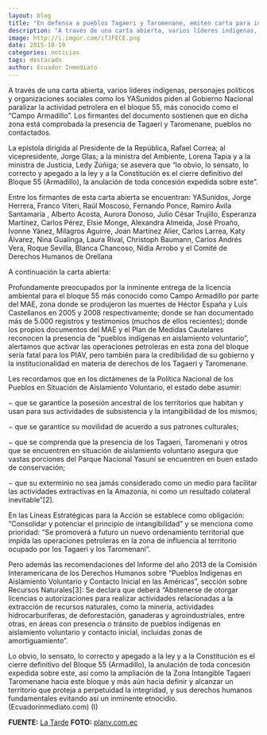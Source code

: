 ```yaml
---
layout: blog
title: "En defensa a pueblos Tagaeri y Taromenane, emiten carta para impedir explotación petrolera en bloque 55"
description: "A través de una carta abierta, varios líderes indígenas, personajes políticos y organizaciones sociales como los YASunidos piden al Gobierno Nacional paralizar la actividad petrolera en el bloque 55, más conocido como el “Campo Armadillo”. Los firmantes del documento sostienen que en dicha zona está comprobada la presencia de Tagaeri y Taromenane, pueblos no contactados."
image: http://i.imgur.com/iTJFECE.png
date: 2015-10-19
categories: noticias
tags: destacado
author: Ecuador Inmediato
---
```


A través de una carta abierta, varios líderes indígenas, personajes políticos y organizaciones sociales como los YASunidos piden al Gobierno Nacional paralizar la actividad petrolera en el bloque 55, más conocido como el “Campo Armadillo”. Los firmantes del documento sostienen que en dicha zona está comprobada la presencia de Tagaeri y Taromenane, pueblos no contactados.

La epístola dirigida al Presidente de la República, Rafael Correa; al vicepresidente, Jorge Glas; a la ministra del Ambiente, Lorena Tapia y a la ministra de Justicia, Ledy Zúñiga; se asevera que “lo obvio, lo sensato, lo correcto y apegado a la ley y a la Constitución es el  cierre definitivo del Bloque 55 (Armadillo), la anulación de toda concesión expedida sobre este”.

Entre los firmantes de esta carta abierta se encuentran: YASunidos, Jorge Herrera, Franco Viteri, Raúl Moscoso, Fernando Ponce, Ramiro Ávila Santamaría , Alberto Acosta, Aurora Donoso, Julio César Trujillo, Esperanza Martínez, Carlos Pérez, Elsie Monge, Alexandra Almeida, José Proaño, Ivonne Yánez, Milagros Aguirre, Joan Martínez Alier, Carlos Larrea, Katy Álvarez, Nina Gualinga, Laura Rival, Christoph Baumann, Carlos Andrés Vera, Roque Sevilla, Blanca Chancoso, Nidia Arrobo y el Comité de Derechos Humanos de Orellana

A continuación la carta abierta:

Profundamente preocupados por la inminente entrega de la licencia ambiental para el bloque 55 más conocido como Campo Armadillo por parte del MAE, zona donde se produjeron las muertes de Héctor España y Luis Castellanos en 2005 y 2008 respectivamente; donde se han documentado más de 5.000 registros y testimonios (muchos de ellos recientes); donde los propios documentos del MAE y el Plan de Medidas Cautelares reconocen la presencia de “pueblos indígenas en aislamiento voluntario”, alertamos que activar las operaciones petroleras en esta zona del bloque sería fatal para los PIAV, pero también para la credibilidad de su gobierno y la institucionalidad en materia de derechos de los Tagaeri y Taromenane.

Les recordamos que en los dictámenes de la Política Nacional de los Pueblos en Situación de Aislamiento Voluntario, el estado debe asumir:

−      que se garantice la posesión ancestral de los territorios que habitan y usan para sus actividades de subsistencia y la intangibilidad de los mismos;

−      que se garantice su movilidad de acuerdo a sus patrones culturales;

−      que se comprenda que la presencia de los Tagaeri, Taromenani y otros que se encuentren en situación de aislamiento voluntario asegura que vastas porciones del Parque Nacional Yasuní se encuentren en buen estado de conservación;

−      que su exterminio no sea jamás considerado como un medio para facilitar las actividades extractivas en la Amazonía, ni como un resultado colateral inevitable”[2].

En las Líneas Estratégicas para la Acción se establece como obligación: “Consolidar y potenciar el principio de intangibilidad” y se menciona como prioridad: “Se promoverá a futuro un nuevo ordenamiento territorial que impida las operaciones petroleras en la zona de influencia al territorio ocupado por los Tagaeri y los Taromenani”.

Pero además las recomendaciones del Informe del año 2013 de la Comisión Interamericana de los Derechos Humanos sobre  “Pueblos Indígenas en Aislamiento Voluntario y Contacto Inicial en las Américas”, sección sobre Recursos Naturales[3]: Se  declara que deberá “Abstenerse de otorgar licencias o autorizaciones para realizar actividades relacionadas a la extracción de recursos naturales, como la minería, actividades hidrocarburíferas, de deforestación, ganaderas y agroindustriales, entre otras, en áreas con presencia o tránsito de pueblos indígenas en aislamiento voluntario y contacto inicial, incluidas zonas de amortiguamiento”.

Lo obvio, lo sensato, lo correcto y apegado a la ley y a la Constitución es el  cierre definitivo del Bloque 55 (Armadillo), la anulación de toda concesión expedida sobre este, así como la ampliación de la Zona Intangible Tagaeri Taromenane hacia este bloque y más aún hacia definir y alcanzar un territorio que proteja a perpetuidad la integridad, y sus derechos humanos fundamentales evitando así un inminente etnocidio. (Ecuadorinmediato.com) (I)

<b>FUENTE:</b> [La Tarde](http://www.latarde.com.ec/2015/10/13/en-defensa-a-pueblos-tagaeri-y-taromenane-emiten-carta-para-impedir-explotacion-petrolera-en-bloque-55/)
<b>FOTO:</b> [planv.com.ec](http://www.planv.com.ec/historias/sociedad/coartadas-un-crimen-silencioso)
